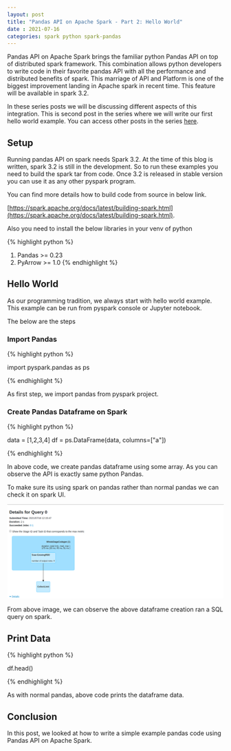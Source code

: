 ```yaml
---
layout: post
title: "Pandas API on Apache Spark - Part 2: Hello World"
date : 2021-07-16	
categories: spark python spark-pandas
---
```

Pandas API on Apache Spark brings the familiar python Pandas API on top of distributed spark framework. This combination allows python developers to write code in their favorite pandas API with all the performance and distributed benefits of spark. This marriage of API and Platform is one of the biggest improvement landing in Apache spark in recent time. This feature will be available in spark 3.2.

In these series posts we will be discussing different aspects of this integration. This is second post in the series where we will write our first hello world example. You can access other posts in the series [here](/categories/spark-pandas).

## Setup

Running pandas API on spark needs Spark 3.2. At the time of this blog is written, spark 3.2 is still in the development. So to run these examples you need to build the spark tar from code. Once 3.2 is released in stable version you can use it as any other pyspark program.

You can find more details how to build code from source in below link.

[https://spark.apache.org/docs/latest/building-spark.html](https://spark.apache.org/docs/latest/building-spark.html).


Also you need to install the below libraries in your venv of python

{% highlight python %}
1. Pandas >= 0.23
2. PyArrow >= 1.0
{% endhighlight %}

## Hello World

As our programming tradition, we always start with hello world example. This example can be run from pyspark console or Jupyter notebook.


The below are the steps

### Import Pandas

{% highlight python %}

import pyspark.pandas as ps

{% endhighlight %}

As first step, we import pandas from pyspark project. 


### Create Pandas Dataframe on Spark

{% highlight python %}

data = [1,2,3,4]
df = ps.DataFrame(data, columns=["a"])

{% endhighlight %}

In above code, we create pandas dataframe using some array. As you can observe the API is exactly same python Pandas. 

To make sure its using spark on pandas rather than normal pandas we can check it on spark UI.

![/images/pandasonspark/pandasplan](/images/pandasonspark/pandasplan)


From above image, we can observe the above dataframe creation ran a SQL query on spark.


## Print Data

{% highlight python %}

df.head()

{% endhighlight %}

As with normal pandas, above code prints the dataframe data.


## Conclusion

In this post, we looked at how to write a simple example pandas code using Pandas API on Apache Spark.
